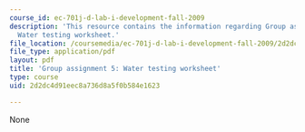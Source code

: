 ```yaml
---
course_id: ec-701j-d-lab-i-development-fall-2009
description: 'This resource contains the information regarding Group assignment 5:
  Water testing worksheet.'
file_location: /coursemedia/ec-701j-d-lab-i-development-fall-2009/2d2dc4d91eec8a736d8a5f0b584e1623_MITEC_701JF09_proj5.pdf
file_type: application/pdf
layout: pdf
title: 'Group assignment 5: Water testing worksheet'
type: course
uid: 2d2dc4d91eec8a736d8a5f0b584e1623

---
```

None